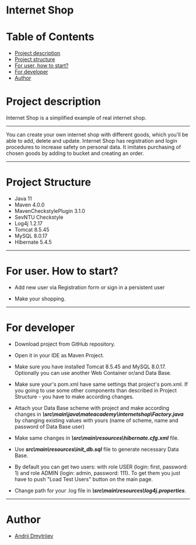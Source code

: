 
# Internet Shop

# Table of Contents
* [Project description](#description)
* [Project structure](#structure)
* [For user, how to start?](#user-start)
* [For developer](#developer-start)
* [Author](#author)

# <a name="description"></a>Project description
Internet Shop is a simplified example of real internet shop.
<hr>
You can create your own internet shop with different goods, which you'll be able to add, delete and update.
Internet Shop has registration and login procedures to increase safety on personal data. 
It imitates purchasing of chosen goods by adding to bucket and creating an order.
<hr>

# <a name="structure"></a>Project Structure
* Java 11
* Maven 4.0.0
* MavenCheckstylePlugin 3.1.0
* SevNTU Checkstyle
* Log4j 1.2.17
* Tomcat 8.5.45
* MySQL 8.0.17 
* Hibernate 5.4.5
<hr>

# <a name="user-start"></a>For user. How to start?
* Add new user via Registration form or sign in a persistent user

* Make your shopping.
 
<hr>

# <a name="developer-start"></a>For developer
* Download project from GitHub repository.

* Open it in your IDE as Maven Project.

* Make sure you have installed Tomcat 8.5.45 and MySQL 8.0.17. 
Optionally you can use another Web Container or/and Data Base.

* Make sure your's pom.xml have same settings that project's pom.xml.
If you going to use some other components than described in Project Structure - 
you have to make according changes.

* Attach your Data Base scheme with project and make according changes in
 _**\src\main\java\mateacademy\internetshop\Factory.java**_  by changing existing 
 values with yours (name of scheme, name and password of Data Base user)
 
* Make same changes in **_\src\main\resources\hibernate.cfg.xml_** file.
 
* Use _**src\main\resources\init_db.sql**_ file to generate necessary Data Base. 

* By default you can get two users: with role USER (login: first, password: 1) 
and role ADMIN (login: admin, password: 111). To get them you just have to push 
"Load Test Users" button on the main page.

* Change path for your .log file in **_\src\main\resources\log4j.properties_**.
<hr>

# <a name="author"></a>Author
* [Andrii Dmytriiev](https://github.com/AndreyDMA)
